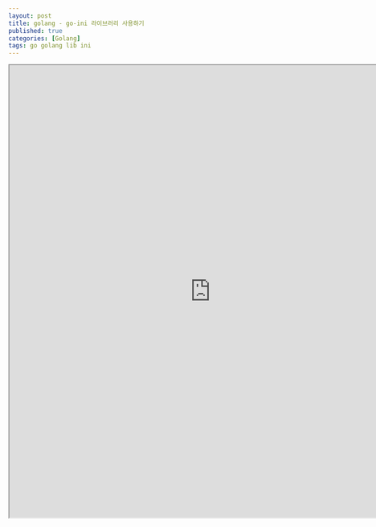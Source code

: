 ```yaml
---
layout: post
title: golang - go-ini 라이브러리 사용하기
published: true
categories: [Golang]
tags: go golang lib ini
---
```

<iframe width="800" height="900" src="https://docs.google.com/document/d/e/2PACX-1vSXTClxRFdZGfpWRrjeelpnhyFom-3NKAYpjRqKRxKyMA9XFmrdUtypHZ_GsIleeeLhljRrb5w5kPOp/pub?embedded=true"></iframe>    
  